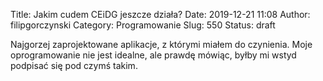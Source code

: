 Title: Jakim cudem CEiDG jeszcze działa?
Date: 2019-12-21 11:08
Author: filipgorczynski
Category: Programowanie
Slug: 550
Status: draft

Najgorzej zaprojektowane aplikacje, z którymi miałem do czynienia. Moje oprogramowanie nie jest idealne, ale prawdę mówiąc, byłby mi wstyd podpisać się pod czymś takim.
